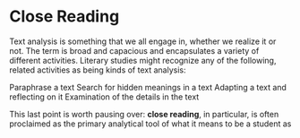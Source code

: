 # Close Reading

Text analysis is something that we all engage in, whether we realize it or not. The term is broad and capacious and encapsulates a variety of different activities. Literary studies might recognize any of the following, related activities as being kinds of text analysis:

Paraphrase a text
Search for hidden meanings in a text
Adapting a text and reflecting on it
Examination of the details in the text

This last point is worth pausing over: **close reading**, in particular, is often proclaimed as the primary analytical tool of what it means to be a student as